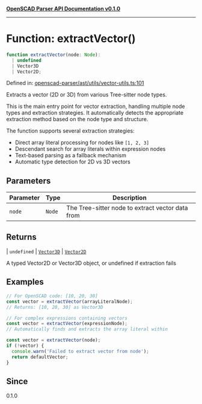 [**OpenSCAD Parser API Documentation v0.1.0**](../README.md)

***

# Function: extractVector()

```ts
function extractVector(node: Node): 
  | undefined
  | Vector3D
  | Vector2D;
```

Defined in: [openscad-parser/ast/utils/vector-utils.ts:101](https://github.com/holistic-stack/openscad-tree-sitter/blob/57470856b239e8ae819e2b2fa40ff65d8c04912f/packages/openscad-parser/src/lib/openscad-parser/ast/utils/vector-utils.ts#L101)

Extracts a vector (2D or 3D) from various Tree-sitter node types.

This is the main entry point for vector extraction, handling multiple node types
and extraction strategies. It automatically detects the appropriate extraction
method based on the node type and structure.

The function supports several extraction strategies:
- Direct array literal processing for nodes like `[1, 2, 3]`
- Descendant search for array literals within expression nodes
- Text-based parsing as a fallback mechanism
- Automatic type detection for 2D vs 3D vectors

## Parameters

| Parameter | Type | Description |
| ------ | ------ | ------ |
| `node` | `Node` | The Tree-sitter node to extract vector data from |

## Returns

  \| `undefined`
  \| [`Vector3D`](../type-aliases/Vector3D.md)
  \| [`Vector2D`](../type-aliases/Vector2D.md)

A typed Vector2D or Vector3D object, or undefined if extraction fails

## Examples

```typescript
// For OpenSCAD code: [10, 20, 30]
const vector = extractVector(arrayLiteralNode);
// Returns: [10, 20, 30] as Vector3D
```

```typescript
// For complex expressions containing vectors
const vector = extractVector(expressionNode);
// Automatically finds and extracts the array literal within
```

```typescript
const vector = extractVector(node);
if (!vector) {
  console.warn('Failed to extract vector from node');
  return defaultVector;
}
```

## Since

0.1.0

